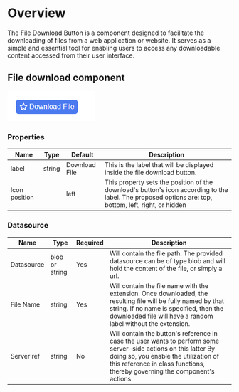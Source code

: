 # Overview

The File Download Button is a component designed to facilitate the downloading of files from a web application or website. It serves as a simple and essential tool for enabling users to access any downloadable content accessed from their user interface.

## File download component

![download](https://github.com/b-fadwa/Qodly-file-download/blob/develop/public/download.png)

### Properties

| Name          | Type   | Default       | Description                                                                                                                                           |
| ------------- | ------ | ------------- | ---------------------------------------------------------------------------------------------------------------------------- |
| label         | string | Download File | This is the label that will be displayed inside the file download button.                                                                             |
| Icon position |        | left          | This property sets the position of the download's button's icon according to the label. The proposed options are: top, bottom, left, right, or hidden |     

### Datasource

| Name       | Type   | Required | Description                                                                                                   |
| ---------- | ------ | -------- | ------------------------------------------------------------------------------------------------------------- |
| Datasource | blob or string   | Yes      | Will contain the file path. The provided datasource can be of type blob and will hold the content of the file, or simply a url.                                                                 |
| File Name  | string | Yes      | Will contain the file name with the extension. Once downloaded, the resulting file will be fully named by that string. If no name is specified, then the downloaded file will have a random label without the extension.                                               |
| Server ref | string | No       | Will contain the button's reference in case the user wants to perform some server-side actions on this latter By doing so, you enable the utilization of this reference in class functions, thereby governing the component's actions. |

